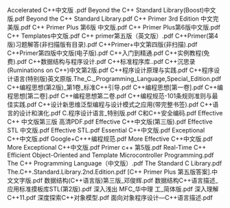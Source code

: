 Accelerated C++中文版 .pdf
Beyond the C++ Standard Library(Boost)中文版.pdf
Beyond the C++ Standard Library.pdf
C++ Primer 3rd Edition 中文完美版.pdf
C++ Primer Plus 第6版 中文版.pdf
C++ Primer Plus第6版中文版.pdf
C++ Templates中文版.pdf
C++ primer第五版（英文版）.pdf
C++Primer(第4版)习题解答(非扫描版有目录).pdf
C++Primer+中文第四版(非扫描).pdf
C++Primer第四版中文版(电子版).pdf
C++入门到精通.pdf
C++实例教程(免费).pdf
C++数据结构与程序设计.pdf
C++标准程序库..pdf
C++沉思录(Ruminations on C++)中文第2版.pdf
C++程序设计原理与实践.pdf
C++程序设计语言(特别版)英文原版.The_C._Programming_Language,Special_Edition.pdf
C++编程思想(第2版)_第1卷_标准C++引导.pdf
C++编程思想[第一卷].pdf
C++编程思想[第二卷].pdf
C++编程思想第二卷.pdf
C++编程规范-101条规则准则与最佳实践.pdf
C++设计新思维泛型编程与设计模式之应用(带完整书签).pdf
C++语言的设计和演化.pdf
C.程序设计语言_特别版.pdf
C和C++安全编码.pdf
Effective C++ 中文版第三版 高清PDF.pdf
Effective C++中文版(第三版).pdf
Effective STL 中文版.pdf
Effective STL.pdf
Essential C++中文版.pdf
Exceptional C++中文版.pdf
Google+C+++编程规范.pdf
More Effective C++中文版.pdf
More Exceptional C++中文版.pdf
Primer c++ 第5版.pdf
Real-Time C++ Efficient Object-Oriented and Template Microcontroller Programming.pdf
The C++ Programming Language（中文版）.pdf
The Standard C Library.pdf
The.C++.Standard.Library.2nd.Edition.pdf
[C++ Primer Plus 第五版答案].中文文字版.pdf
数据结构(C++语言版)第三版_邓俊辉.pdf
数据结构C++语言描述_应用标准摸板库STL(第2版).pdf
深入浅出 MFC_华中理 工_简体版.pdf
深入理解C++11.pdf
深度探索C++对象模型.pdf
面向对象程序设计—C++语言描述.pdf